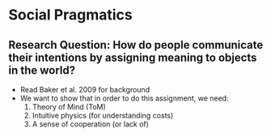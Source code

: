 # Social Pragmatics

## Research Question: How do people communicate their intentions by assigning meaning to objects in the world?

- Read Baker et al. 2009 for background
- We want to show that in order to do this assignment, we need:
	1. Theory of Mind (ToM)
	2. Intuitive physics (for understanding costs) 
	3. A sense of cooperation (or lack of)
